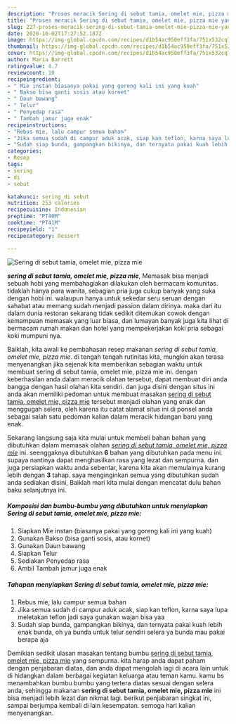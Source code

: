 ```yaml
---
description: "Proses meracik Sering di sebut tamia, omelet mie, pizza mie yang Enak Banget"
title: "Proses meracik Sering di sebut tamia, omelet mie, pizza mie yang Enak Banget"
slug: 227-proses-meracik-sering-di-sebut-tamia-omelet-mie-pizza-mie-yang-enak-banget
date: 2020-10-02T17:27:52.187Z
image: https://img-global.cpcdn.com/recipes/d1b54ac950eff3fa/751x532cq70/sering-di-sebut-tamia-omelet-mie-pizza-mie-foto-resep-utama.jpg
thumbnail: https://img-global.cpcdn.com/recipes/d1b54ac950eff3fa/751x532cq70/sering-di-sebut-tamia-omelet-mie-pizza-mie-foto-resep-utama.jpg
cover: https://img-global.cpcdn.com/recipes/d1b54ac950eff3fa/751x532cq70/sering-di-sebut-tamia-omelet-mie-pizza-mie-foto-resep-utama.jpg
author: Maria Barrett
ratingvalue: 4.7
reviewcount: 10
recipeingredient:
- " Mie instan biasanya pakai yang goreng kali ini yang kuah"
- " Bakso bisa ganti sosis atau kornet"
- " Daun bawang"
- " Telur"
- " Penyedap rasa"
- " Tambah jamur juga enak"
recipeinstructions:
- "Rebus mie, lalu campur semua bahan"
- "Jika semua sudah di campur aduk acak, siap kan teflon, karna saya lupa meletakan teflon jadi saya gunakan wajan bisa yaa"
- "Sudah siap bunda, gampangkan bikinya, dan ternyata pakai kuah lebih enak bunda, oh ya bunda untuk telur sendiri selera ya bunda mau pakai berapa aja"
categories:
- Resep
tags:
- sering
- di
- sebut

katakunci: sering di sebut 
nutrition: 253 calories
recipecuisine: Indonesian
preptime: "PT40M"
cooktime: "PT41M"
recipeyield: "1"
recipecategory: Dessert

---
```



![Sering di sebut tamia, omelet mie, pizza mie](https://img-global.cpcdn.com/recipes/d1b54ac950eff3fa/751x532cq70/sering-di-sebut-tamia-omelet-mie-pizza-mie-foto-resep-utama.jpg)

<b><i>sering di sebut tamia, omelet mie, pizza mie</i></b>, Memasak bisa menjadi sebuah hobi yang membahagiakan dilakukan oleh bermacam komunitas. tidaklah hanya para wanita, sebagian pria juga cukup banyak yang suka dengan hobi ini. walaupun hanya untuk sekedar seru seruan dengan sahabat atau memang sudah menjadi passion dalam dirinya. maka dari itu dalam dunia restoran sekarang tidak sedikit ditemukan cowok dengan kemampuan memasak yang luar biasa, dan lumayan banyak juga kita lihat di bermacam rumah makan dan hotel yang mempekerjakan koki pria sebagai koki mumpuni nya.



Baiklah, kita awali ke pembahasan resep makanan <i>sering di sebut tamia, omelet mie, pizza mie</i>. di tengah tengah rutinitas kita, mungkin akan terasa menyenangkan jika sejenak kita memberikan sebagian waktu untuk membuat sering di sebut tamia, omelet mie, pizza mie ini. dengan keberhasilan anda dalam meracik olahan tersebut, dapat membuat diri anda bangga dengan hasil olahan kita sendiri. dan juga disini dengan situs ini anda akan memiliki pedoman untuk membuat masakan <u>sering di sebut tamia, omelet mie, pizza mie</u> tersebut menjadi olahan yang enak dan menggugah selera, oleh karena itu catat alamat situs ini di ponsel anda sebagai salah satu pedoman kalian dalam meracik hidangan baru yang enak.


Sekarang langsung saja kita mulai untuk membeli bahan bahan yang dibutuhkan dalam memasak olahan <u><i>sering di sebut tamia, omelet mie, pizza mie</i></u> ini. seenggaknya dibutuhkan <b>6</b> bahan yang dibutuhkan pada menu ini. supaya nantinya dapat menghasilkan rasa yang lezat dan sempurna. dan juga persiapkan waktu anda sebentar, karena kita akan memulainya kurang lebih dengan <b>3</b> tahap. saya menginginkan semua yang dibutuhkan sudah anda sediakan disini, Baiklah mari kita mulai dengan mencatat dulu bahan baku selanjutnya ini.

<!--inarticleads1-->

##### Komposisi dan bumbu-bumbu yang dibutuhkan untuk menyiapkan Sering di sebut tamia, omelet mie, pizza mie:

1. Siapkan  Mie instan (biasanya pakai yang goreng kali ini yang kuah)
1. Gunakan  Bakso (bisa ganti sosis, atau kornet)
1. Gunakan  Daun bawang
1. Siapkan  Telur
1. Sediakan  Penyedap rasa
1. Ambil  Tambah jamur juga enak




<!--inarticleads2-->

##### Tahapan menyiapkan Sering di sebut tamia, omelet mie, pizza mie:

1. Rebus mie, lalu campur semua bahan
1. Jika semua sudah di campur aduk acak, siap kan teflon, karna saya lupa meletakan teflon jadi saya gunakan wajan bisa yaa
1. Sudah siap bunda, gampangkan bikinya, dan ternyata pakai kuah lebih enak bunda, oh ya bunda untuk telur sendiri selera ya bunda mau pakai berapa aja




Demikian sedikit ulasan masakan tentang bumbu <u>sering di sebut tamia, omelet mie, pizza mie</u> yang sempurna. kita harap anda dapat paham dengan penjabaran diatas, dan anda dapat mengolah lagi di acara lain untuk di hidangkan dalam berbagai kegiatan keluarga atau teman kamu. kamu bs menambahkan bumbu bumbu yang tertera diatas sesuai dengan selera anda, sehingga makanan <b>sering di sebut tamia, omelet mie, pizza mie</b> ini bisa menjadi lebih lezat dan nikmat lagi. berikut penjabaran singkat ini, sampai berjumpa kembali di lain kesempatan. semoga hari kalian menyenangkan.
